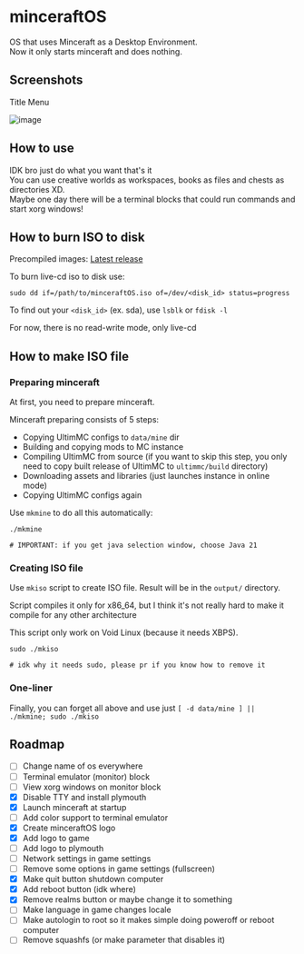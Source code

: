 # minceraftOS

OS that uses Minceraft as a Desktop Environment. \
Now it only starts minceraft and does nothing.

## Screenshots

Title Menu

![image](https://github.com/user-attachments/assets/6895b0e6-5770-4144-82e5-68b5c87284b2)

## How to use

IDK bro just do what you want that's it \
You can use creative worlds as workspaces, books as files and chests as directories XD. \
Maybe one day there will be a terminal blocks that could run commands and start xorg windows!

## How to burn ISO to disk

Precompiled images: [Latest release](https://github.com/MeexReay/minceraftOS/releases/latest)

To burn live-cd iso to disk use:

```
sudo dd if=/path/to/minceraftOS.iso of=/dev/<disk_id> status=progress
```

To find out your `<disk_id>` (ex. sda), use `lsblk` or `fdisk -l`

For now, there is no read-write mode, only live-cd

## How to make ISO file

### Preparing minceraft

At first, you need to prepare minceraft.

Minceraft preparing consists of 5 steps:

- Copying UltimMC configs to `data/mine` dir
- Building and copying mods to MC instance
- Compiling UltimMC from source (if you want to skip this step, you only need to copy built release of UltimMC to `ultimmc/build` directory)
- Downloading assets and libraries (just launches instance in online mode)
- Copying UltimMC configs again

Use `mkmine` to do all this automatically:

```
./mkmine

# IMPORTANT: if you get java selection window, choose Java 21
```

### Creating ISO file

Use `mkiso` script to create ISO file. Result will be in the `output/` directory.

Script compiles it only for x86_64, but I think it's not really hard to make it compile for any other architecture

This script only work on Void Linux (because it needs XBPS).

```
sudo ./mkiso

# idk why it needs sudo, please pr if you know how to remove it
```

### One-liner

Finally, you can forget all above and use just `[ -d data/mine ] || ./mkmine; sudo ./mkiso`

## Roadmap

- [ ] Change name of os everywhere
- [ ] Terminal emulator (monitor) block
- [ ] View xorg windows on monitor block
- [x] Disable TTY and install plymouth
- [x] Launch minceraft at startup
- [ ] Add color support to terminal emulator
- [x] Create minceraftOS logo
- [x] Add logo to game
- [ ] Add logo to plymouth
- [ ] Network settings in game settings
- [ ] Remove some options in game settings (fullscreen)
- [x] Make quit button shutdown computer
- [x] Add reboot button (idk where)
- [x] Remove realms button or maybe change it to something
- [ ] Make language in game changes locale
- [ ] Make autologin to root so it makes simple doing poweroff or reboot computer
- [ ] Remove squashfs (or make parameter that disables it)

